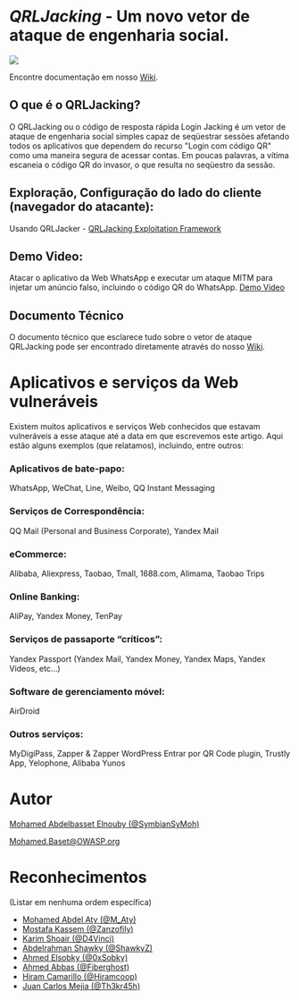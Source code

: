 *QRLJacking* - Um novo vetor de ataque de engenharia social.
====================
![](https://github.com/OWASP/QRLJacking/blob/master/blob/images/QRLJacking.JPG?raw=true)





Encontre documentação em nosso [Wiki](https://github.com/OWASP/QRLJacking/wiki).
## O que é o QRLJacking?
O QRLJacking ou o código de resposta rápida Login Jacking é um vetor de ataque de engenharia social simples capaz de seqüestrar sessões afetando todos os aplicativos que dependem do recurso "Login com código QR" como uma maneira segura de acessar contas. Em poucas palavras, a vítima escaneia o código QR do invasor, o que resulta no seqüestro da sessão.


## Exploração, Configuração do lado do cliente (navegador do atacante):

Usando QRLJacker - [QRLJacking Exploitation Framework](https://github.com/iTPr0/QRLJacking/tree/master/QRLJacker)

## Demo Video:
Atacar o aplicativo da Web WhatsApp e executar um ataque MITM para injetar um anúncio falso, incluindo o código QR do WhatsApp.
[Demo Video](https://goo.gl/NLRdtZ)


## Documento Técnico
O documento técnico que esclarece tudo sobre o vetor de ataque QRLJacking pode ser encontrado diretamente através do nosso [Wiki](https://github.com/OWASP/QRLJacking/wiki).

# Aplicativos e serviços da Web vulneráveis
Existem muitos aplicativos e serviços Web conhecidos que estavam vulneráveis ​​a esse ataque até a data em que escrevemos este artigo. Aqui estão alguns exemplos (que relatamos), incluindo, entre outros:

### Aplicativos de bate-papo:

WhatsApp, WeChat, Line, Weibo, QQ Instant Messaging


### Serviços de Correspondência:

QQ Mail (Personal and Business Corporate), Yandex Mail

### eCommerce:

Alibaba, Aliexpress, Taobao, Tmall, 1688.com, Alimama, Taobao Trips


### Online Banking:

AliPay, Yandex Money, TenPay


### Serviços de passaporte “críticos”:

Yandex Passport (Yandex Mail, Yandex Money, Yandex Maps, Yandex Videos, etc...)

### Software de gerenciamento móvel:

AirDroid

### Outros serviços:

MyDigiPass, Zapper & Zapper WordPress Entrar por QR Code plugin, Trustly App, Yelophone, Alibaba Yunos

# Autor


[Mohamed Abdelbasset Elnouby (@SymbianSyMoh)](https://github.com/SymbianSyMoh)

Mohamed.Baset@OWASP.org

# Reconhecimentos
(Listar em nenhuma ordem específica)

- [Mohamed Abdel Aty (@M_Aty)](https://github.com/mohamedaty)
- [Mostafa Kassem (@Zanzofily)](https://github.com/Zanzofily)
- [Karim Shoair (@D4Vinci)](https://github.com/D4Vinci)
- [Abdelrahman Shawky (@ShawkyZ)](https://github.com/ShawkyZ)
- [Ahmed Elsobky (@0xSobky)](https://github.com/0xSobky)
- [Ahmed Abbas (@Fiberghost)](https://github.com/fiberghost)
- [Hiram Camarillo (@Hiramcoop)](https://github.com/hiramcoop)
- [Juan Carlos Mejia (@Th3kr45h)](https://github.com/th3kr45h)

